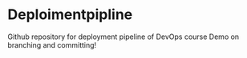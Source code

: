 # Deploimentpipline
Github repository for deployment pipeline of DevOps course
Demo on branching and committing!
